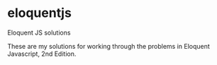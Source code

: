 # eloquentjs
Eloquent JS solutions

These are my solutions for working through the problems in Eloquent Javascript, 2nd Edition. 

